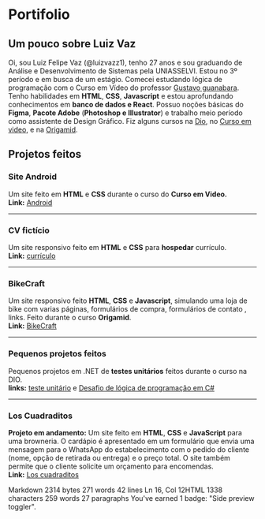 
# Portifolio
## Um pouco sobre Luiz Vaz
Oi, sou Luiz Felipe Vaz (@luizvazz1), tenho 27 anos e sou graduando de Análise e Desenvolvimento de Sistemas pela UNIASSELVI. Estou no 3º período e em busca de um estágio.  Comecei estudando lógica de programação com o Curso em Vídeo do professor   [Gustavo guanabara](https://www.cursoemvideo.com/). Tenho habilidades em  **HTML**, **CSS**, **Javascript** e estou aprofundando conhecimentos em **banco de dados e React**. Possuo noções básicas do **Figma**, **Pacote Adobe** (**Photoshop e Illustrator**) e trabalho meio período como assistente de Design Gráfico.
Fiz alguns cursos na [Dio](https://www.dio.me/), no [Curso em video](https://www.cursoemvideo.com/), e na [Origamid](https://www.origamid.com/).

## Projetos feitos

### Site Android
 Um site feito em **HTML** e **CSS** durante o curso do **Curso em Video.**  
**Link:** [Android](https://luizzvaz.github.io/android/)

------------------------------


### CV fictício
 Um site responsivo feito em **HTML** e **CSS** para **hospedar** currículo.  
**Link:** [currículo](https://luizzvaz.github.io/cv.ficticio/)

-----------------------------


### BikeCraft
 Um site responsivo feito **HTML**, **CSS** e **Javascript**, simulando uma loja de bike com varias páginas, formulários de compra, formulários de contato , links. Feito durante o curso **Origamid**.  
**Link:**
[BikeCraft](https://luizzvaz.github.io/projetoorigamid/)

----------

### Pequenos projetos feitos
 Pequenos projetos em .NET de **testes unitários** feitos durante o curso na DIO.  
**links:**
[teste unitário](https://github.com/luizzvaz/trilha-net-testes-unitarios-desafio/tree/main/TestesUnitarios.Desafio.Tests) e [Desafio de lógica de programação em C#](https://github.com/luizzvaz/trilha-net-poo-desafio)

-------


### Los Cuadraditos
**Projeto em andamento:**  Um site feito em  **HTML**,  **CSS**  e  **JavaScript**  para uma browneria. O cardápio é apresentado em um formulário que envia uma mensagem para o WhatsApp do estabelecimento com o pedido do cliente (nome, opção de retirada ou entrega) e o preço total. O site também permite que o cliente solicite um orçamento para encomendas.  
**Link:** [Los cuadraditos](https://luizvazz1.github.io/brownie/)

Markdown 2314 bytes 271 words 42 lines Ln 16, Col 12HTML 1338 characters 259 words 27 paragraphs
You've earned 1 badge: "Side preview toggler".

